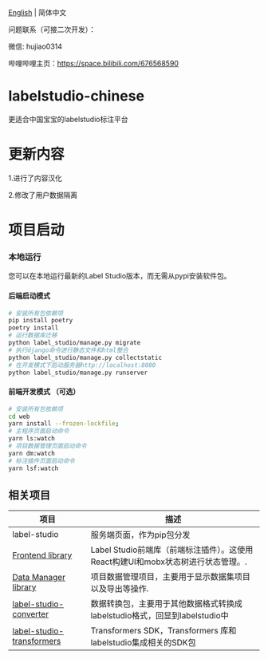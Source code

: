 
[English](./README.md) | 简体中文 


问题联系（可接二次开发）：

微信: hujiao0314

哔哩哔哩主页：https://space.bilibili.com/676568590


# labelstudio-chinese
更适合中国宝宝的labelstudio标注平台

# 更新内容
1.进行了内容汉化

2.修改了用户数据隔离

# 项目启动
### 本地运行 
您可以在本地运行最新的Label Studio版本，而无需从pypi安装软件包。
#### 后端启动模式
```bash
# 安装所有包依赖项
pip install poetry
poetry install
# 运行数据库迁移
python label_studio/manage.py migrate
# 执行django命令进行静态文件和html整合
python label_studio/manage.py collectstatic
# 在开发模式下启动服务器http://localhost:8080
python label_studio/manage.py runserver
```

#### 前端开发模式 （可选）
```bash
# 安装所有包依赖项
cd web 
yarn install --frozen-lockfile;
# 主程序页面启动命令
yarn ls:watch
# 项目数据管理页面启动命令
yarn dm:watch
# 标注插件页面启动命令
yarn lsf:watch
```



## 相关项目

| 项目                                                                                                                   | 描述                                                   |
|----------------------------------------------------------------------------------------------------------------------|------------------------------------------------------|
| label-studio                                                                                                         | 服务端页面，作为pip包分发                                       |
| [Frontend library](web/libs/editor/)                                                                                 | Label Studio前端库（前端标注插件）。这使用React构建UI和mobx状态树进行状态管理。. |  
| [Data Manager library](web/libs/datamanager/)                                                                        | 项目数据管理项目，主要用于显示数据集项目以及导出等操作.                         | 
| [label-studio-converter](https://github.com/HumanSignal/label-studio-sdk/tree/master/src/label_studio_sdk/converter) | 数据转换包，主要用于其他数据格式转换成labelstudio格式，回显到labelstudio中     |
| [label-studio-transformers](https://github.com/HumanSignal/label-studio-transformers)                                | Transformers SDK，Transformers 库和labelstudio集成相关的SDK包 |



